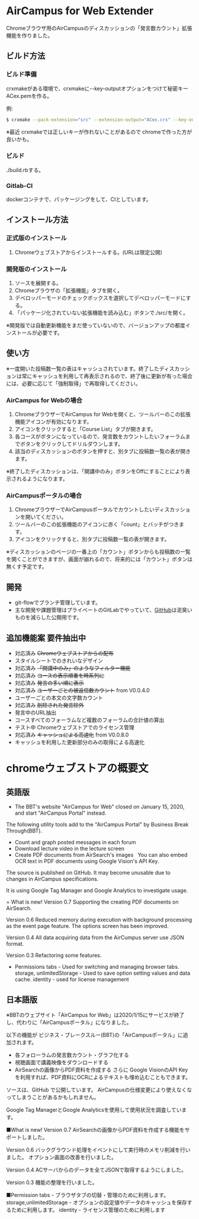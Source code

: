 # AirCampus for Web Extender

Chromeブラウザ用のAirCampusのディスカッションの「発言数カウント」拡張機能を作りました。


## ビルド方法

### ビルド準備
crxmakeがある環境で、crxmakeに--key-outputオプションをつけて秘密キーACex.pemを作る。

例:
```sh
$ crxmake --pack-extension="src" --extension-output="ACex.crx" --key-output=seckey.pem --verbose
```

※最近 crxmakeでは正しいキーが作れないことがあるので chromeで作った方が良いかも。

### ビルド
./build.rbする。

### Gitlab-CI
dockerコンテナで、パッケージングをして、CIとしています。


## インストール方法

### 正式版のインストール
1. Chromeウェブストアからインストールする。(URLは限定公開)

### 開発版のインストール
1. ソースを展開する。
2. Chromeブラウザの「拡張機能」タブを開く。
3. デベロッパーモードのチェックボックスを選択してデベロッパーモードにする。
4. 「パッケージ化されていない拡張機能を読み込む」ボタンで./src/を開く。

※開発版では自動更新機能をまだ使っていないので、バージョンアップの都度インストールが必要です。


## 使い方

※一度開いた投稿数一覧の表はキャッシュされています。終了したディスカッションは常にキャッシュを利用して再表示されるので、終了後に更新が有った場合には、必要に応じて「強制取得」で再取得してください。

### AirCampus for Webの場合
1. ChromeブラウザーでAirCampus for Webを開くと、ツールバーのこの拡張機能アイコンが有効になります。
2. アイコンをクリックすると「Course List」タブが開きます。
4. 各コースがボタンになっているので、発言数をカウントしたいフォーラムまでボタンをクリックしてドリルダウンします。
5. 該当のディスカッションのボタンを押すと、別タブに投稿数一覧の表が開きます。

※終了したディスカッションは、「開講中のみ」ボタンをOffにすることにより表示されるようになります。

### AirCampusポータルの場合
1. ChromeブラウザーでAirCampusポータルでカウントしたいディスカッションを開いてください。
2. ツールバーのこの拡張機能のアイコンに赤く「count」とバッチがつきます。
3. アイコンをクリックすると、別タブに投稿数一覧の表が開きます。

※ディスカッションのページの一番上の「カウント」ボタンからも投稿数の一覧を開くことができますが、画面が崩れるので、将来的には「カウント」ボタンは無くす予定です。


## 開発

* git-flowでブランチ管理しています。
* 主な開発や課題管理はプライベートのGitLabでやっていて、[GitHub](https://github.com/takuya-o/ACex)は泥臭いものを減らした公開用です。


## 追加機能案 要件抽出中

* 対応済み ~~Chromeウェブストアからの配布~~
* スタイルシートでのきれいなデザイン
* 対応済み ~~「開講中のみ」のようなフィルター機能~~
* 対応済み ~~コースの表示順番を時系列に~~
* 対応済み ~~発言の多い順に表示~~
* 対応済み ~~ユーザーごとの被返信数カウント~~ from V0.0.4.0
* ユーザーごとの本文の文字数カウント
* 対応済み ~~削除された発言除外~~
* 発言中のURL抽出
* コースすべてのフォーラムなど複数のフォーラムの合計値の算出
* テスト中 Chromeウェブストアでのライセンス管理
* 対応済み ~~キャッシュによる高速化~~ from V0.0.8.0
* キャッシュを利用した更新部分のみの取得による高速化


# chromeウェブストアの概要文

## 英語版

* The BBT's website "AirCampus for Web" closed on January 15, 2020, and start "AirCampus Portal" instead.

The following utility tools add to the "AirCampus Portal" by Business Break Through(BBT).
- Count and graph posted messages in each forum
- Download lecture video in the lecture screen
- Create PDF documents from AirSearch's images
  You can also embed OCR text in PDF documents using Google Vision's API Key.

The source is published on GitHub.
It may become unusable due to changes in AirCampus specifications.

It is using Google Tag Manager and Google Analytics to investigate usage.

= What is new!
Version 0.7
Supporting the creating PDF documents on AirSearch.

Version 0.6
Reduced memory during execution with background processing as the event page feature.
The options screen has been improved.

Version 0.4
All data acquiring data from the AirCumpus server use JSON format.

Version 0.3
Refactoring some features.

* Permissions
tabs - Used for switching and managing browser tabs.
storage, unlimitedStorage - Used to save option setting values ​​and data cache.
identity - used for license management

## 日本語版

※BBTのウェブサイト「AirCampus for Web」は2020/1/15にサービスが終了し、代わりに「AirCampusポータル」になりました。

以下の機能が ビジネス・ブレークスルー(BBT)の「AirCampusポータル」に追加されます。
- 各フォローラムの発言数カウント・グラフ化する
- 視聴画面で講義映像をダウンロードする
- AirSearchの画像からPDF資料を作成する
  さらに Google VisionのAPI Keyを利用すれば、PDF資料にOCRによるテキストも埋め込むこともできます。

ソースは、GitHub で公開しています。
AirCampusの仕様変更により使えなくなってしまうことがあるかもしれません。

Google Tag ManagerとGoogle Analyticsを使用して使用状況を調査しています。

■What is new!
Version 0.7
AirSearchの画像からPDF資料を作成する機能をサポートしました。

Version 0.6
バックグラウンド処理をイベントにして実行時のメモリ削減を行いました。
オプション画面の改善を行いました。

Version 0.4
ACサーバからのデータを全てJSONで取得するようにしました。

Version 0.3
機能の整理を行いました。

■Permission
tabs - ブラウザタブの切替・管理のために利用します。
storage,unlimitedStorage - オプションの設定値やデータのキャッシュを保存するために利用します。
identity - ライセンス管理のために利用します
